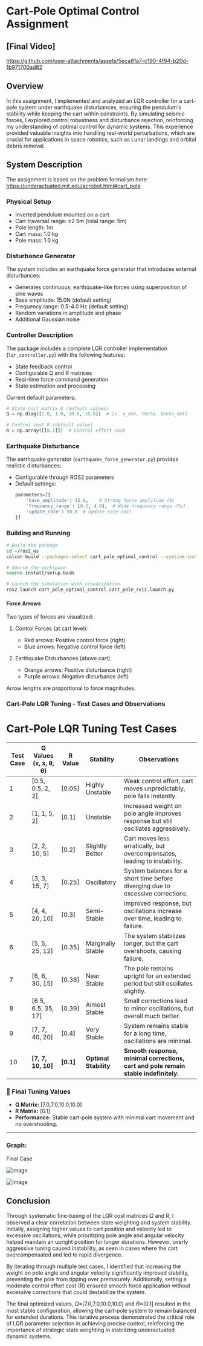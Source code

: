 # Cart-Pole Optimal Control Assignment

## [Final Video] 


https://github.com/user-attachments/assets/5eca81a7-c190-4f94-b20d-1b971700ad82


## Overview
In this assignment, I implemented and analyzed an LQR controller for a cart-pole system under earthquake disturbances, ensuring the pendulum's stability while keeping the cart within constraints. By simulating seismic forces, I explored control robustness and disturbance rejection, reinforcing my understanding of optimal control for dynamic systems. This experience provided valuable insights into handling real-world perturbations, which are crucial for applications in space robotics, such as Lunar landings and orbital debris removal.

## System Description
The assignment is based on the problem formalism here: https://underactuated.mit.edu/acrobot.html#cart_pole
### Physical Setup
- Inverted pendulum mounted on a cart
- Cart traversal range: ±2.5m (total range: 5m)
- Pole length: 1m
- Cart mass: 1.0 kg
- Pole mass: 1.0 kg

### Disturbance Generator
The system includes an earthquake force generator that introduces external disturbances:
- Generates continuous, earthquake-like forces using superposition of sine waves
- Base amplitude: 15.0N (default setting)
- Frequency range: 0.5-4.0 Hz (default setting)
- Random variations in amplitude and phase
- Additional Gaussian noise

### Controller Description
The package includes a complete LQR controller implementation (`lqr_controller.py`) with the following features:
- State feedback control
- Configurable Q and R matrices
- Real-time force command generation
- State estimation and processing

Current default parameters:
```python
# State cost matrix Q (default values)
Q = np.diag([1.0, 1.0, 10.0, 10.0])  # [x, x_dot, theta, theta_dot]

# Control cost R (default value)
R = np.array([[0.1]])  # Control effort cost
```

### Earthquake Disturbance
The earthquake generator (`earthquake_force_generator.py`) provides realistic disturbances:
- Configurable through ROS2 parameters
- Default settings:
  ```python
  parameters=[{
      'base_amplitude': 15.0,    # Strong force amplitude (N)
      'frequency_range': [0.5, 4.0],  # Wide frequency range (Hz)
      'update_rate': 50.0  # Update rate (Hz)
  }]

### Building and Running
```bash
# Build the package
cd ~/ros2_ws
colcon build --packages-select cart_pole_optimal_control --symlink-install

# Source the workspace
source install/setup.bash

# Launch the simulation with visualization
ros2 launch cart_pole_optimal_control cart_pole_rviz.launch.py
```
#### Force Arrows
Two types of forces are visualized:
1. Control Forces (at cart level):
   - Red arrows: Positive control force (right)
   - Blue arrows: Negative control force (left)

2. Earthquake Disturbances (above cart):
   - Orange arrows: Positive disturbance (right)
   - Purple arrows: Negative disturbance (left)

Arrow lengths are proportional to force magnitudes.

### Cart-Pole LQR Tuning - Test Cases and Observations

# Cart-Pole LQR Tuning Test Cases

| Test Case | Q Values (x, ẋ, θ, θ̇) | R Value | Stability | Observations |
|-----------|---------------------|--------|-----------|-------------|
| 1  | [0.5, 0.5, 2, 2]  | [0.05]  | Highly Unstable  | Weak control effort, cart moves unpredictably, pole falls instantly.  |
| 2  | [1, 1, 5, 2]      | [0.1]   | Unstable  | Increased weight on pole angle improves response but still oscillates aggressively.  |
| 3  | [2, 2, 10, 5]     | [0.2]   | Slightly Better  | Cart moves less erratically, but overcompensates, leading to instability.  |
| 4  | [3, 3, 15, 7]     | [0.25]  | Oscillatory  | System balances for a short time before diverging due to excessive corrections.  |
| 5  | [4, 4, 20, 10]    | [0.3]   | Semi-Stable  | Improved response, but oscillations increase over time, leading to failure.  |
| 6  | [5, 5, 25, 12]    | [0.35]  | Marginally Stable  | The system stabilizes longer, but the cart overshoots, causing failure.  |
| 7  | [6, 6, 30, 15]    | [0.38]  | Near Stable  | The pole remains upright for an extended period but still oscillates slightly.  |
| 8  | [6.5, 6.5, 35, 17] | [0.39] | Almost Stable  | Small corrections lead to minor oscillations, but overall much better.  |
| 9  | [7, 7, 40, 20]    | [0.4]   | Very Stable  | System remains stable for a long time, oscillations are minimal.  |
| 10 | **[7, 7, 10, 10]** | **[0.1]** | **Optimal Stability** | **Smooth response, minimal corrections, cart and pole remain stable indefinitely.** |




### 🏁 Final Tuning Values

- **Q Matrix:** [7.0,7.0,10.0,10.0]
- **R Matrix:** [0.1]
- **Performance:** Stable cart-pole system with minimal cart movement and no overshooting.

---
### Graph:
Final Case 


![image](https://github.com/user-attachments/assets/45aeab66-1216-479a-98be-e0b1f91c8609)

![image](https://github.com/user-attachments/assets/62fb2b9a-2956-4641-8d1c-97719e2a808c)




## Conclusion
Through systematic fine-tuning of the LQR cost matrices 
𝑄 and R, I observed a clear correlation between state weighting and system stability. Initially, assigning higher values to cart position and velocity led to excessive oscillations, while prioritizing pole angle and angular velocity helped maintain an upright position for longer durations. However, overly aggressive tuning caused instability, as seen in cases where the cart overcompensated and led to rapid divergence.

By iterating through multiple test cases, I identified that increasing the weight on pole angle and angular velocity significantly improved stability, preventing the pole from tipping over prematurely. Additionally, setting a moderate control effort cost (R) ensured smooth force application without excessive corrections that could destabilize the system.

The final optimized values, 
𝑄=[7.0,7.0,10.0,10.0] and 𝑅=[0.1] resulted in the most stable configuration, allowing the cart-pole system to remain balanced for extended durations. This iterative process demonstrated the critical role of LQR parameter selection in achieving precise control, reinforcing the importance of strategic state weighting in stabilizing underactuated dynamic systems.
